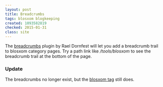 ```yaml
---
layout: post
title: Breadcrumbs
tags: blosxom blogkeeping
created: 1093582819
checked: 2015-01-31
class: site
---
```

 The [breadcrumbs](http://www.blosxom.com/plugins/display/breadcrumbs.htm) plugin by Rael Dornfest will let you add a breadcrumb trail to blosxom category pages.  Try a path link like <em>/tools/blosxom</em> to see the breadcrumb trail at the bottom of the page.

### Update

The breadcrumbs no longer exist, but the [blosxom tag](/blog/tags/blosxom/) still does.
